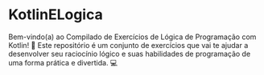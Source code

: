 # KotlinELogica
Bem-vindo(a) ao Compilado de Exercícios de Lógica de Programação com Kotlin! 🎉 Este repositório é um conjunto de exercícios que vai te ajudar a desenvolver seu raciocínio lógico e suas habilidades de programação de uma forma prática e divertida. 💻
